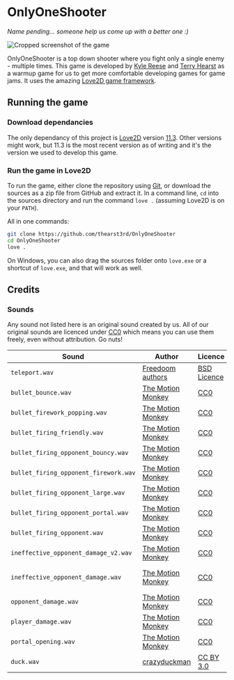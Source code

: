 # OnlyOneShooter

_Name pending... someone help us come up with a better one :)_

![Cropped screenshot of the game](https://i.imgur.com/rHrWFqh.png)

OnlyOneShooter is a top down shooter where you fight only a single enemy - multiple times. This game is developed by [Kyle Reese](https://github.com/kdreese) and [Terry Hearst](https://github.com/thearst3rd) as a warmup game for us to get more comfortable developing games for game jams. It uses the amazing [Love2D game framework](https://love2d.org/).

## Running the game

### Download dependancies

The only dependancy of this project is [Love2D](https://love2d.org/) version [11.3](https://love2d.org/wiki/11.3). Other versions might work, but 11.3 is the most recent version as of writing and it's the version we used to develop this game.

### Run the game in Love2D

To run the game, either clone the repository using [Git](https://git-scm.com/), or download the sources as a zip file from GitHub and extract it. In a command line, `cd` into the sources directory and run the command `love .` (assuming Love2D is on your `PATH`).

All in one commands:

```bash
git clone https://github.com/thearst3rd/OnlyOneShooter
cd OnlyOneShooter
love .
```

On Windows, you can also drag the sources folder onto `love.exe` or a shortcut of `love.exe`, and that will work as well.

## Credits

### Sounds

Any sound not listed here is an original sound created by us. All of our original sounds are licenced under [CC0] which means you can use them freely, even without attribution. Go nuts!

Sound | Author | Licence | Notes
--- | --- | --- | ---
`teleport.wav` | [Freedoom authors](https://github.com/freedoom/freedoom) | [BSD Licence](https://github.com/freedoom/freedoom/blob/master/COPYING.adoc) | File [`dstelept.wav`](https://github.com/freedoom/freedoom/blob/52640d675033ddaba3667c60a4c6475984f38b3b/sounds/dstelept.wav)
`bullet_bounce.wav` | [The Motion Monkey] | [CC0] | File `Siren1Link.wav`
`bullet_firework_popping.wav` | [The Motion Monkey] | [CC0] | File `Explosion8.wav`
`bullet_firing_friendly.wav` | [The Motion Monkey] | [CC0] | File `Swipe1.wav`
`bullet_firing_opponent_bouncy.wav` | [The Motion Monkey] | [CC0] | File `SciFiGun15.wav`
`bullet_firing_opponent_firework.wav` | [The Motion Monkey] | [CC0] | File `Beep3.wav`
`bullet_firing_opponent_large.wav` | [The Motion Monkey] | [CC0] | File `Explosion10.wav`
`bullet_firing_opponent_portal.wav` | [The Motion Monkey] | [CC0] | File `SciFiGun10.wav`
`bullet_firing_opponent.wav` | [The Motion Monkey] | [CC0] | File `SciFiGun5.wav`
`ineffective_opponent_damage_v2.wav` | [The Motion Monkey] | [CC0] | File `Impact10.wav`
`ineffective_opponent_damage.wav` | [The Motion Monkey] | [CC0] | File `SciFiGun4.wav`. _UNUSED_.
`opponent_damage.wav` | [The Motion Monkey] | [CC0] | File `Swipe13.wav`
`player_damage.wav` | [The Motion Monkey] | [CC0] | File `Impact7.wav`
`portal_opening.wav` | [The Motion Monkey] | [CC0] | File `SciFiGun1.wav`
`duck.wav` | [crazyduckman](https://freesound.org/people/crazyduckman/) | [CC BY 3.0] | Sound `a quack.wav`

[CC0]: https://creativecommons.org/share-your-work/public-domain/cc0/
[CC BY 3.0]: https://creativecommons.org/licenses/by/3.0/
[The Motion Monkey]: https://www.themotionmonkey.co.uk/free-resources/retro-arcade-sounds/
